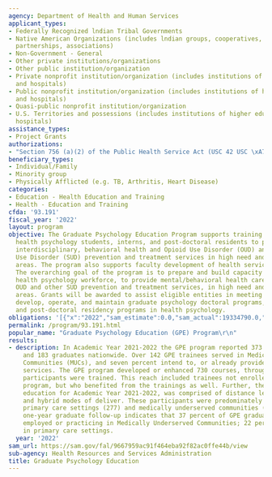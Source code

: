 ```yaml
---
agency: Department of Health and Human Services
applicant_types:
- Federally Recognized lndian Tribal Governments
- Native American Organizations (includes lndian groups, cooperatives, corporations,
  partnerships, associations)
- Non-Government - General
- Other private institutions/organizations
- Other public institution/organization
- Private nonprofit institution/organization (includes institutions of higher education
  and hospitals)
- Public nonprofit institution/organization (includes institutions of higher education
  and hospitals)
- Quasi-public nonprofit institution/organization
- U.S. Territories and possessions (includes institutions of higher education and
  hospitals)
assistance_types:
- Project Grants
authorizations:
- "Section 756 (a)(2) of the Public Health Service Act (USC 42 USC \xA7\xA7 294; 294e-1)."
beneficiary_types:
- Individual/Family
- Minority group
- Physically Afflicted (e.g. TB, Arthritis, Heart Disease)
categories:
- Education - Health Education and Training
- Health - Education and Training
cfda: '93.191'
fiscal_year: '2022'
layout: program
objective: The Graduate Psychology Education Program supports training of doctoral
  health psychology students, interns, and post-doctoral residents to provide integrated,
  interdisciplinary, behavioral health and Opioid Use Disorder (OUD) and other Substance
  Use Disorder (SUD) prevention and treatment services in high need and high demand
  areas. The program also supports faculty development of health service psychologists.
  The overarching goal of the program is to prepare and build capacity of the doctoral
  health psychology workforce, to provide mental/behavioral health care, including
  OUD and other SUD prevention and treatment services, in high need and high demand
  areas. Grants will be awarded to assist eligible entities in meeting the costs to
  develop, operate, and maintain graduate psychology doctoral programs, internships,
  and post-doctoral residency programs in health psychology.
obligations: '[{"x":"2022","sam_estimate":0.0,"sam_actual":19334790.0,"usa_spending_actual":19565790.38},{"x":"2023","sam_estimate":22755988.0,"sam_actual":0.0,"usa_spending_actual":23217782.69},{"x":"2024","sam_estimate":24000000.0,"sam_actual":0.0,"usa_spending_actual":0.0}]'
permalink: /program/93.191.html
popular_name: "Graduate Psychology Education (GPE) Program\r\n"
results:
- description: In Academic Year 2021-2022 the GPE program reported 373 participants
    and 183 graduates nationwide. Over 142 GPE trainees served in Medically Underserved
    Communities (MUCs), and seven percent intend to, or already provide wrap-around
    services. The GPE program developed or enhanced 730 courses, through which 8,445
    participants were trained. This reach included trainees not enrolled in the GPE
    program, but who benefited from the trainings as well. Further, the continuing
    education for Academic Year 2021-2022, was comprised of distance learning, classroom-based
    and hybrid modes of deliver. These participants were predominately employed in
    primary care settings (277) and medically underserved communities (266). Post
    one-year graduate follow-up indicates that 37 percent of GPE graduates are currently
    employed or practicing in Medically Underserved Communities; 22 percent are located
    in primary care settings.
  year: '2022'
sam_url: https://sam.gov/fal/9667959ac91f464eba92f82ac0ffe44b/view
sub-agency: Health Resources and Services Administration
title: Graduate Psychology Education
---
```

